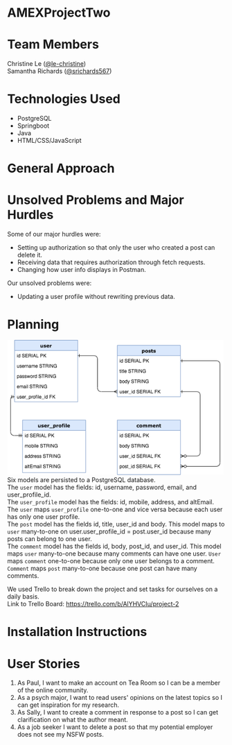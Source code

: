 # AMEXProjectTwo

# Team Members
Christine Le (<a href="https://github.com/le-christine">@le-christine</a>)<br/>
Samantha Richards (<a href="https://github.com/srichards567">@srichards567</a>)

# Technologies Used
- PostgreSQL
- Springboot
- Java
- HTML/CSS/JavaScript

# General Approach


# Unsolved Problems and Major Hurdles
Some of our major hurdles were:<br/>
- Setting up authorization so that only the user who created a post can delete it.<br/>
- Receiving data that requires authorization through fetch requests.<br/>
- Changing how user info displays in Postman.<br/>

Our unsolved problems were:<br/>
- Updating a user profile without rewriting previous data.<br/>
 
# Planning
<img src = "images/erd-v4.png" width="500"/><br/>
Six models are persisted to a PostgreSQL database.<br/>
The `user` model has the fields: id, username, password, email, and user_profile_id.<br/>
The `user_profile` model has the fields: id, mobile, address, and altEmail. <br/>
The `user` maps `user_profile` one-to-one and vice versa because each user has only one user profile.<br/>
The `post` model has the fields id, title, user_id and body. This model maps to `user` many-to-one on user.user_profile_id = post.user_id because many posts can belong to one user.<br/>
The `comment` model has the fields id, body, post_id, and user_id. This model maps `user` many-to-one because many comments can have one user. `User` maps `comment` one-to-one because only one user belongs to a comment. `Comment` maps `post` many-to-one because one post can have many comments. <br/>

We used Trello to break down the project and set tasks for ourselves on a daily basis.<br/>
Link to Trello Board: https://trello.com/b/AlYHVCIu/project-2
# Installation Instructions

# User Stories
1. As Paul, I want to make an account on Tea Room so I can be a member of the online community. 
2. As a psych major, I want to read users' opinions on the latest topics so I can get inspiration for my research.
3. As Sally, I want to create a comment in response to a post so I can get clarification on what the author meant.
4. As a job seeker I want to delete a post so that my potential employer does not see my NSFW posts.


